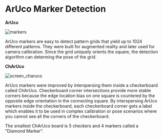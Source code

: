 ArUco Marker Detection
======================

**ArUco**

![markers](https://github.com/opencv/opencv_contrib/assets/810997/8d587456-f27f-49e4-9540-28a0477d43fc)

ArUco markers are easy to detect pattern grids that yield up to 1024 different patterns. They were built for augmented reality and later used for camera calibration. Since the grid uniquely orients the square, the detection algorithm can determing the pose of the grid.

**ChArUco**

![screen_charuco](https://github.com/opencv/opencv_contrib/assets/810997/64610da1-ee06-406c-a19b-006b02ac44fd)


ArUco markers were improved by interspersing them inside a checkerboard called ChArUco. Checkerboard corner intersections provide more stable corners because the edge location bias on one square is countered by the opposite edge orientation in the connecting square. By interspersing ArUco markers inside the checkerboard, each checkerboard corner gets a label which enables it to be used in complex calibration or pose scenarios where you cannot see all the corners of the checkerboard.

The smallest ChArUco board is 5 checkers and 4 markers called a "Diamond Marker".
